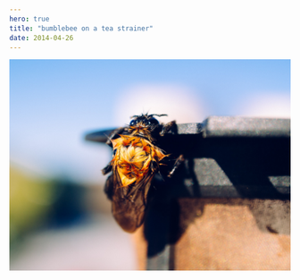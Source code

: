 ```yaml
---
hero: true
title: "bumblebee on a tea strainer"
date: 2014-04-26
---
```

![Bumblebee](/images/P4260046.jpg)
